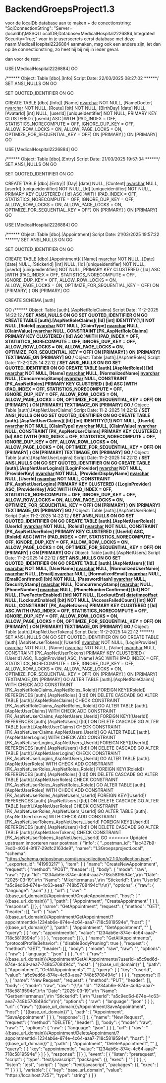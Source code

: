# BackendGroepsProject1.3
voor de localDb database aan te maken + de conectionstring:   
"SqlConnectionString": "Server=(localdb)\\MSSQLLocalDB;Database=MedicalHospital2226884;Integrated Security=True;" voor in je usersecrets
eerst database met deze naam:MedicalHospital2226884 aanmaken, mag ook een andere zijn, let dan op de connectionstring, zo heet hij bij mij in ieder geval.

dan voor de rest:

USE [MedicalHospital2226884]
GO

/****** Object:  Table [dbo].[Info]    Script Date: 22/03/2025 08:27:02 ******/
SET ANSI_NULLS ON
GO

SET QUOTED_IDENTIFIER ON
GO

CREATE TABLE [dbo].[Info](
	[Name] [nvarchar](25) NOT NULL,
	[NameDocter] [nvarchar](25) NOT NULL,
	[Route] [bit] NOT NULL,
	[BirthDay] [date] NULL,
	[AvatarId] [int] NULL,
	[userId] [uniqueidentifier] NOT NULL,
PRIMARY KEY CLUSTERED 
(
	[userId] ASC
)WITH (PAD_INDEX = OFF, STATISTICS_NORECOMPUTE = OFF, IGNORE_DUP_KEY = OFF, ALLOW_ROW_LOCKS = ON, ALLOW_PAGE_LOCKS = ON, OPTIMIZE_FOR_SEQUENTIAL_KEY = OFF) ON [PRIMARY]
) ON [PRIMARY]
GO


USE [MedicalHospital2226884]
GO

/****** Object:  Table [dbo].[Entry]    Script Date: 21/03/2025 19:57:34 ******/
SET ANSI_NULLS ON
GO

SET QUOTED_IDENTIFIER ON
GO

CREATE TABLE [dbo].[Entry](
	[Day] [date] NULL,
	[Content] [nvarchar](1000) NULL,
	[userId] [uniqueidentifier] NOT NULL,
	[Id] [uniqueidentifier] NOT NULL,
PRIMARY KEY CLUSTERED 
(
	[Id] ASC
)WITH (PAD_INDEX = OFF, STATISTICS_NORECOMPUTE = OFF, IGNORE_DUP_KEY = OFF, ALLOW_ROW_LOCKS = ON, ALLOW_PAGE_LOCKS = ON, OPTIMIZE_FOR_SEQUENTIAL_KEY = OFF) ON [PRIMARY]
) ON [PRIMARY]
GO


USE [MedicalHospital2226884]
GO

/****** Object:  Table [dbo].[Appointment]    Script Date: 21/03/2025 19:57:22 ******/
SET ANSI_NULLS ON
GO

SET QUOTED_IDENTIFIER ON
GO

CREATE TABLE [dbo].[Appointment](
	[Name] [nvarchar](100) NOT NULL,
	[Date] [date] NULL,
	[StickerId] [int] NULL,
	[Id] [uniqueidentifier] NOT NULL,
	[userId] [uniqueidentifier] NOT NULL,
PRIMARY KEY CLUSTERED 
(
	[Id] ASC
)WITH (PAD_INDEX = OFF, STATISTICS_NORECOMPUTE = OFF, IGNORE_DUP_KEY = OFF, ALLOW_ROW_LOCKS = ON, ALLOW_PAGE_LOCKS = ON, OPTIMIZE_FOR_SEQUENTIAL_KEY = OFF) ON [PRIMARY]
) ON [PRIMARY]
GO




CREATE SCHEMA [auth]

GO
/****** Object:  Table [auth].[AspNetRoleClaims]    Script Date: 11-2-2025 14:22:12 ******/
SET ANSI_NULLS ON
GO
SET QUOTED_IDENTIFIER ON
GO
CREATE TABLE [auth].[AspNetRoleClaims](
	[Id] [int] IDENTITY(1,1) NOT NULL,
	[RoleId] [nvarchar](450) NOT NULL,
	[ClaimType] [nvarchar](max) NULL,
	[ClaimValue] [nvarchar](max) NULL,
 CONSTRAINT [PK_AspNetRoleClaims] PRIMARY KEY CLUSTERED 
(
	[Id] ASC
)WITH (PAD_INDEX = OFF, STATISTICS_NORECOMPUTE = OFF, IGNORE_DUP_KEY = OFF, ALLOW_ROW_LOCKS = ON, ALLOW_PAGE_LOCKS = ON, OPTIMIZE_FOR_SEQUENTIAL_KEY = OFF) ON [PRIMARY]
) ON [PRIMARY] TEXTIMAGE_ON [PRIMARY]
GO
/****** Object:  Table [auth].[AspNetRoles]    Script Date: 11-2-2025 14:22:12 ******/
SET ANSI_NULLS ON
GO
SET QUOTED_IDENTIFIER ON
GO
CREATE TABLE [auth].[AspNetRoles](
	[Id] [nvarchar](450) NOT NULL,
	[Name] [nvarchar](256) NULL,
	[NormalizedName] [nvarchar](256) NULL,
	[ConcurrencyStamp] [nvarchar](max) NULL,
 CONSTRAINT [PK_AspNetRoles] PRIMARY KEY CLUSTERED 
(
	[Id] ASC
)WITH (PAD_INDEX = OFF, STATISTICS_NORECOMPUTE = OFF, IGNORE_DUP_KEY = OFF, ALLOW_ROW_LOCKS = ON, ALLOW_PAGE_LOCKS = ON, OPTIMIZE_FOR_SEQUENTIAL_KEY = OFF) ON [PRIMARY]
) ON [PRIMARY] TEXTIMAGE_ON [PRIMARY]
GO
/****** Object:  Table [auth].[AspNetUserClaims]    Script Date: 11-2-2025 14:22:12 ******/
SET ANSI_NULLS ON
GO
SET QUOTED_IDENTIFIER ON
GO
CREATE TABLE [auth].[AspNetUserClaims](
	[Id] [int] IDENTITY(1,1) NOT NULL,
	[UserId] [nvarchar](450) NOT NULL,
	[ClaimType] [nvarchar](max) NULL,
	[ClaimValue] [nvarchar](max) NULL,
 CONSTRAINT [PK_AspNetUserClaims] PRIMARY KEY CLUSTERED 
(
	[Id] ASC
)WITH (PAD_INDEX = OFF, STATISTICS_NORECOMPUTE = OFF, IGNORE_DUP_KEY = OFF, ALLOW_ROW_LOCKS = ON, ALLOW_PAGE_LOCKS = ON, OPTIMIZE_FOR_SEQUENTIAL_KEY = OFF) ON [PRIMARY]
) ON [PRIMARY] TEXTIMAGE_ON [PRIMARY]
GO
/****** Object:  Table [auth].[AspNetUserLogins]    Script Date: 11-2-2025 14:22:12 ******/
SET ANSI_NULLS ON
GO
SET QUOTED_IDENTIFIER ON
GO
CREATE TABLE [auth].[AspNetUserLogins](
	[LoginProvider] [nvarchar](128) NOT NULL,
	[ProviderKey] [nvarchar](128) NOT NULL,
	[ProviderDisplayName] [nvarchar](max) NULL,
	[UserId] [nvarchar](450) NOT NULL,
 CONSTRAINT [PK_AspNetUserLogins] PRIMARY KEY CLUSTERED 
(
	[LoginProvider] ASC,
	[ProviderKey] ASC
)WITH (PAD_INDEX = OFF, STATISTICS_NORECOMPUTE = OFF, IGNORE_DUP_KEY = OFF, ALLOW_ROW_LOCKS = ON, ALLOW_PAGE_LOCKS = ON, OPTIMIZE_FOR_SEQUENTIAL_KEY = OFF) ON [PRIMARY]
) ON [PRIMARY] TEXTIMAGE_ON [PRIMARY]
GO
/****** Object:  Table [auth].[AspNetUserRoles]    Script Date: 11-2-2025 14:22:12 ******/
SET ANSI_NULLS ON
GO
SET QUOTED_IDENTIFIER ON
GO
CREATE TABLE [auth].[AspNetUserRoles](
	[UserId] [nvarchar](450) NOT NULL,
	[RoleId] [nvarchar](450) NOT NULL,
 CONSTRAINT [PK_AspNetUserRoles] PRIMARY KEY CLUSTERED 
(
	[UserId] ASC,
	[RoleId] ASC
)WITH (PAD_INDEX = OFF, STATISTICS_NORECOMPUTE = OFF, IGNORE_DUP_KEY = OFF, ALLOW_ROW_LOCKS = ON, ALLOW_PAGE_LOCKS = ON, OPTIMIZE_FOR_SEQUENTIAL_KEY = OFF) ON [PRIMARY]
) ON [PRIMARY]
GO
/****** Object:  Table [auth].[AspNetUsers]    Script Date: 11-2-2025 14:22:12 ******/
SET ANSI_NULLS ON
GO
SET QUOTED_IDENTIFIER ON
GO
CREATE TABLE [auth].[AspNetUsers](
	[Id] [nvarchar](450) NOT NULL,
	[UserName] [nvarchar](256) NULL,
	[NormalizedUserName] [nvarchar](256) NULL,
	[Email] [nvarchar](256) NULL,
	[NormalizedEmail] [nvarchar](256) NULL,
	[EmailConfirmed] [bit] NOT NULL,
	[PasswordHash] [nvarchar](max) NULL,
	[SecurityStamp] [nvarchar](max) NULL,
	[ConcurrencyStamp] [nvarchar](max) NULL,
	[PhoneNumber] [nvarchar](max) NULL,
	[PhoneNumberConfirmed] [bit] NOT NULL,
	[TwoFactorEnabled] [bit] NOT NULL,
	[LockoutEnd] [datetimeoffset](7) NULL,
	[LockoutEnabled] [bit] NOT NULL,
	[AccessFailedCount] [int] NOT NULL,
 CONSTRAINT [PK_AspNetUsers] PRIMARY KEY CLUSTERED 
(
	[Id] ASC
)WITH (PAD_INDEX = OFF, STATISTICS_NORECOMPUTE = OFF, IGNORE_DUP_KEY = OFF, ALLOW_ROW_LOCKS = ON, ALLOW_PAGE_LOCKS = ON, OPTIMIZE_FOR_SEQUENTIAL_KEY = OFF) ON [PRIMARY]
) ON [PRIMARY] TEXTIMAGE_ON [PRIMARY]
GO
/****** Object:  Table [auth].[AspNetUserTokens]    Script Date: 11-2-2025 14:22:12 ******/
SET ANSI_NULLS ON
GO
SET QUOTED_IDENTIFIER ON
GO
CREATE TABLE [auth].[AspNetUserTokens](
	[UserId] [nvarchar](450) NOT NULL,
	[LoginProvider] [nvarchar](128) NOT NULL,
	[Name] [nvarchar](128) NOT NULL,
	[Value] [nvarchar](max) NULL,
 CONSTRAINT [PK_AspNetUserTokens] PRIMARY KEY CLUSTERED 
(
	[UserId] ASC,
	[LoginProvider] ASC,
	[Name] ASC
)WITH (PAD_INDEX = OFF, STATISTICS_NORECOMPUTE = OFF, IGNORE_DUP_KEY = OFF, ALLOW_ROW_LOCKS = ON, ALLOW_PAGE_LOCKS = ON, OPTIMIZE_FOR_SEQUENTIAL_KEY = OFF) ON [PRIMARY]
) ON [PRIMARY] TEXTIMAGE_ON [PRIMARY]
GO
ALTER TABLE [auth].[AspNetRoleClaims]  WITH CHECK ADD  CONSTRAINT [FK_AspNetRoleClaims_AspNetRoles_RoleId] FOREIGN KEY([RoleId])
REFERENCES [auth].[AspNetRoles] ([Id])
ON DELETE CASCADE
GO
ALTER TABLE [auth].[AspNetRoleClaims] CHECK CONSTRAINT [FK_AspNetRoleClaims_AspNetRoles_RoleId]
GO
ALTER TABLE [auth].[AspNetUserClaims]  WITH CHECK ADD  CONSTRAINT [FK_AspNetUserClaims_AspNetUsers_UserId] FOREIGN KEY([UserId])
REFERENCES [auth].[AspNetUsers] ([Id])
ON DELETE CASCADE
GO
ALTER TABLE [auth].[AspNetUserClaims] CHECK CONSTRAINT [FK_AspNetUserClaims_AspNetUsers_UserId]
GO
ALTER TABLE [auth].[AspNetUserLogins]  WITH CHECK ADD  CONSTRAINT [FK_AspNetUserLogins_AspNetUsers_UserId] FOREIGN KEY([UserId])
REFERENCES [auth].[AspNetUsers] ([Id])
ON DELETE CASCADE
GO
ALTER TABLE [auth].[AspNetUserLogins] CHECK CONSTRAINT [FK_AspNetUserLogins_AspNetUsers_UserId]
GO
ALTER TABLE [auth].[AspNetUserRoles]  WITH CHECK ADD  CONSTRAINT [FK_AspNetUserRoles_AspNetRoles_RoleId] FOREIGN KEY([RoleId])
REFERENCES [auth].[AspNetRoles] ([Id])
ON DELETE CASCADE
GO
ALTER TABLE [auth].[AspNetUserRoles] CHECK CONSTRAINT [FK_AspNetUserRoles_AspNetRoles_RoleId]
GO
ALTER TABLE [auth].[AspNetUserRoles]  WITH CHECK ADD  CONSTRAINT [FK_AspNetUserRoles_AspNetUsers_UserId] FOREIGN KEY([UserId])
REFERENCES [auth].[AspNetUsers] ([Id])
ON DELETE CASCADE
GO
ALTER TABLE [auth].[AspNetUserRoles] CHECK CONSTRAINT [FK_AspNetUserRoles_AspNetUsers_UserId]
GO
ALTER TABLE [auth].[AspNetUserTokens]  WITH CHECK ADD  CONSTRAINT [FK_AspNetUserTokens_AspNetUsers_UserId] FOREIGN KEY([UserId])
REFERENCES [auth].[AspNetUsers] ([Id])
ON DELETE CASCADE
GO
ALTER TABLE [auth].[AspNetUserTokens] CHECK CONSTRAINT [FK_AspNetUserTokens_AspNetUsers_UserId]
GO
<<<<<<< Updated upstream
importeren naar postman:
{
	"info": {
		"_postman_id": "1ac437b9-7ed0-4034-8f87-29dfc2163de9",
		"name": "1.3GroepsprojectLocal",
		"schema": "https://schema.getpostman.com/json/collection/v2.1.0/collection.json",
		"_exporter_id": "41993217"
	},
	"item": [
		{
			"name": "CreateNewAppointment",
			"request": {
				"method": "POST",
				"header": [],
				"body": {
					"mode": "raw",
					"raw": "{\r\n  \"Id\": \"1234ab6e-874e-4c64-aaa7-718c5819594e\",\r\n  \"Date\": \"2025-03-19\",\r\n  \"Name\": \"MikeHermanus\",\r\n  \"StickerId\": 1,\r\n  \"UserId\": \"a5c9ed6d-874e-4c63-aea7-748b5708494c\"\r\n}",
					"options": {
						"raw": {
							"language": "json"
						}
					}
				},
				"url": {
					"raw": "{{base_url_domain}}/Appointment/CreateAppointment",
					"host": [
						"{{base_url_domain}}"
					],
					"path": [
						"Appointment",
						"CreateAppointment"
					]
				}
			},
			"response": []
		},
		{
			"name": "GetAppointment",
			"request": {
				"method": "GET",
				"header": [],
				"url": {
					"raw": "{{base_url_domain}}/Appointment/GetAppointment/?appointmentId=1234ab6e-874e-4c64-aaa7-718c5819594e",
					"host": [
						"{{base_url_domain}}"
					],
					"path": [
						"Appointment",
						"GetAppointment",
						""
					],
					"query": [
						{
							"key": "appointmentId",
							"value": "1234ab6e-874e-4c64-aaa7-718c5819594e"
						}
					]
				}
			},
			"response": []
		},
		{
			"name": "GetAllAppointments",
			"protocolProfileBehavior": {
				"disableBodyPruning": true
			},
			"request": {
				"method": "GET",
				"header": [],
				"body": {
					"mode": "raw",
					"raw": "",
					"options": {
						"raw": {
							"language": "json"
						}
					}
				},
				"url": {
					"raw": "{{base_url_domain}}/Appointment/GetAllAppointments/?userId=a5c9ed6d-874e-4c63-aea7-748b5708494c",
					"host": [
						"{{base_url_domain}}"
					],
					"path": [
						"Appointment",
						"GetAllAppointments",
						""
					],
					"query": [
						{
							"key": "userId",
							"value": "a5c9ed6d-874e-4c63-aea7-748b5708494c"
						}
					]
				}
			},
			"response": []
		},
		{
			"name": "New Request",
			"request": {
				"method": "PUT",
				"header": [],
				"body": {
					"mode": "raw",
					"raw": "{\r\n  \"Id\": \"1234ab6e-874e-4c64-aaa7-718c5819594e\",\r\n  \"Date\": \"2025-03-19\",\r\n  \"Name\": \"GerbenHermanus\",\r\n  \"StickerId\": 1,\r\n  \"UserId\": \"a5c9ed6d-874e-4c63-aea7-748b5708494c\"\r\n}",
					"options": {
						"raw": {
							"language": "json"
						}
					}
				},
				"url": {
					"raw": "{{base_url_domain}}/Appointment/SaveAppointment",
					"host": [
						"{{base_url_domain}}"
					],
					"path": [
						"Appointment",
						"SaveAppointment"
					]
				}
			},
			"response": []
		},
		{
			"name": "New Request",
			"request": {
				"method": "DELETE",
				"header": [],
				"body": {
					"mode": "raw",
					"raw": "",
					"options": {
						"raw": {
							"language": "json"
						}
					}
				},
				"url": {
					"raw": "{{base_url_domain}}/Appointment/DeleteAppointment/?appointmentId=1234ab6e-874e-4c64-aaa7-718c5819594e",
					"host": [
						"{{base_url_domain}}"
					],
					"path": [
						"Appointment",
						"DeleteAppointment",
						""
					],
					"query": [
						{
							"key": "appointmentId",
							"value": "1234ab6e-874e-4c64-aaa7-718c5819594e"
						}
					]
				}
			},
			"response": []
		}
	],
	"event": [
		{
			"listen": "prerequest",
			"script": {
				"type": "text/javascript",
				"packages": {},
				"exec": [
					""
				]
			}
		},
		{
			"listen": "test",
			"script": {
				"type": "text/javascript",
				"packages": {},
				"exec": [
					""
				]
			}
		}
	],
	"variable": [
		{
			"key": "base_url_domain",
			"value": "https://localhost:7257",
			"type": "string"
		}
	]
}
